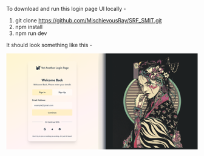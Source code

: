 To download and run this login page UI locally -
1. git clone https://github.com/MischievousRay/SRF_SMIT.git
2. npm install
3. npm run dev

It should look something like this -

![alt text](image.png)